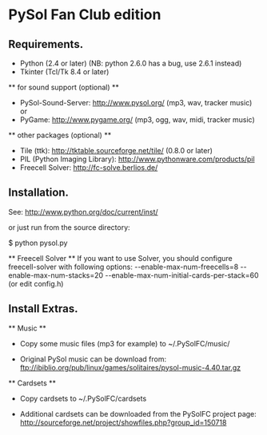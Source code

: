 # PySol Fan Club edition



Requirements.
-------------

- Python (2.4 or later) (NB: python 2.6.0 has a bug, use 2.6.1 instead)
- Tkinter (Tcl/Tk 8.4 or later)

** for sound support (optional) **
  - PySol-Sound-Server: http://www.pysol.org/ (mp3, wav, tracker music)
  or
  - PyGame: http://www.pygame.org/ (mp3, ogg, wav, midi, tracker music)

** other packages (optional) **
  - Tile (ttk): http://tktable.sourceforge.net/tile/ (0.8.0 or later)
  - PIL (Python Imaging Library): http://www.pythonware.com/products/pil
  - Freecell Solver: http://fc-solve.berlios.de/


Installation.
-------------

See: http://www.python.org/doc/current/inst/

or just run from the source directory:

$ python pysol.py


** Freecell Solver **
If you want to use Solver, you should configure freecell-solver with following
options:
--enable-max-num-freecells=8
--enable-max-num-stacks=20
--enable-max-num-initial-cards-per-stack=60
(or edit config.h)


Install Extras.
---------------

** Music **
 - Copy some music files (mp3 for example) to ~/.PySolFC/music/ 
 
 - Original PySol music can be download from: 
   ftp://ibiblio.org/pub/linux/games/solitaires/pysol-music-4.40.tar.gz

** Cardsets **
 - Copy cardsets to ~/.PySolFC/cardsets

 - Additional cardsets can be downloaded from the PySolFC project page:
   http://sourceforge.net/project/showfiles.php?group_id=150718


